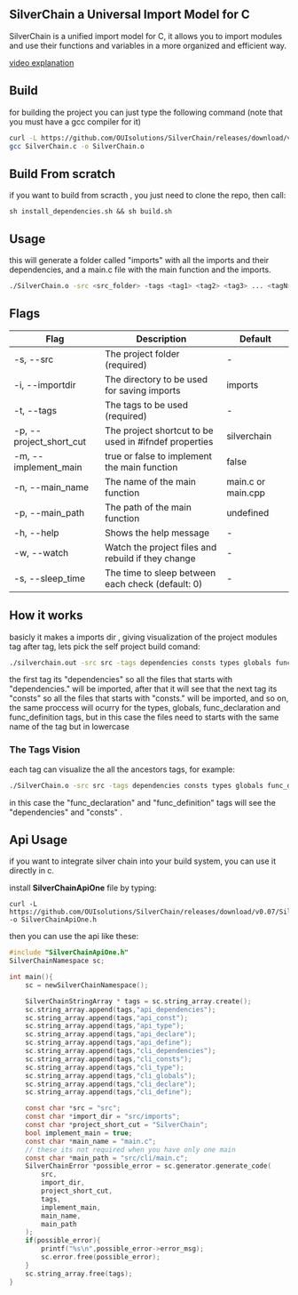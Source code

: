 
## SilverChain a Universal Import Model for C

SilverChain is a unified import model for C, it allows you to import modules and use their functions and variables in a more organized and efficient way.

[video explanation](https://www.youtube.com/watch?v=mU4QbZATKfo)

## Build
for building the project you can just type the following command (note that you must have a gcc compiler for it)
```bash
curl -L https://github.com/OUIsolutions/SilverChain/releases/download/v0.07/SilverChain.c -o SilverChain.c &&
gcc SilverChain.c -o SilverChain.o
```
## Build From scratch
if you want to build from scracth , you just need to clone the repo, then call:
```shell
sh install_dependencies.sh && sh build.sh
```



##  Usage
this will generate a folder called "imports" with all the imports and their dependencies, and a main.c file with the main function and the imports.

```bash
./SilverChain.o -src <src_folder> -tags <tag1> <tag2> <tag3> ... <tagN>
```

## Flags

| Flag | Description | Default |
|------|-------------|---------|
| -s, --src | The project folder (required) | - |
| -i, --importdir | The directory to be used for saving imports | imports |
| -t, --tags | The tags to be used (required) | - |
| -p, --project_short_cut | The project shortcut to be used in #ifndef properties | silverchain |
| -m, --implement_main | true or false to implement the main function | false |
| -n, --main_name | The name of the main function | main.c or main.cpp |
| -p, --main_path | The path of the main function | undefined |
| -h, --help | Shows the help message | - |
| -w, --watch | Watch the project files and rebuild if they change | - |
| -s, --sleep_time | The time to sleep between each check (default: 0) | - |

## How it works
basicly it makes a imports dir , giving visualization of the project modules tag after tag, lets pick the self project build comand:


```bash
./silverchain.out -src src -tags dependencies consts types globals func_declaration func_definition
```
the first tag its "dependencies" so all the files that starts with "dependencies." will be imported, after that it will see that the next tag its "consts" so all the files that starts with "consts." will be imported, and so on, the same proccess will ocurry for the types, globals, func_declaration and func_definition tags, but in this case the files need to starts with the same name of the tag but in lowercase
### The Tags Vision
each tag can visualize the all the ancestors tags, for example:

```bash
./SilverChain.o -src src -tags dependencies consts types globals func_declaration func_definition
```

in this case the "func_declaration" and "func_definition" tags will see the "dependencies" and "consts" .

## Api Usage
if you want to integrate silver chain into your build system, you can use it
directly in c.

install **SilverChainApiOne** file by typing:
```shel
curl -L https://github.com/OUIsolutions/SilverChain/releases/download/v0.07/SilverChainApiOne.h -o SilverChainApiOne.h

```

then you can use the api like these:
```c
#include "SilverChainApiOne.h"
SilverChainNamespace sc;

int main(){
    sc = newSilverChainNamespace();

    SilverChainStringArray * tags = sc.string_array.create();
    sc.string_array.append(tags,"api_dependencies");
    sc.string_array.append(tags,"api_const");
    sc.string_array.append(tags,"api_type");
    sc.string_array.append(tags,"api_declare");
    sc.string_array.append(tags,"api_define");
    sc.string_array.append(tags,"cli_dependencies");
    sc.string_array.append(tags,"cli_consts");
    sc.string_array.append(tags,"cli_type");
    sc.string_array.append(tags,"cli_globals");
    sc.string_array.append(tags,"cli_declare");
    sc.string_array.append(tags,"cli_define");

    const char *src = "src";
    const char *import_dir = "src/imports";
    const char *project_short_cut = "SilverChain";
    bool implement_main = true;
    const char *main_name = "main.c";
    // these its not required when you have only one main
    const char *main_path = "src/cli/main.c";
    SilverChainError *possible_error = sc.generator.generate_code(
        src,
        import_dir,
        project_short_cut,
        tags,
        implement_main,
        main_name,
        main_path
    );
    if(possible_error){
        printf("%s\n",possible_error->error_msg);
        sc.error.free(possible_error);
    }
    sc.string_array.free(tags);
}

```
